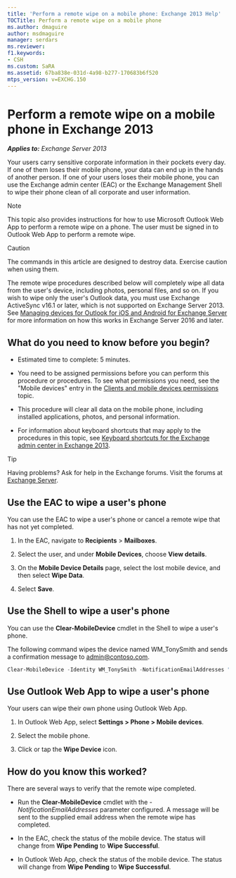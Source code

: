 ```yaml
---
title: 'Perform a remote wipe on a mobile phone: Exchange 2013 Help'
TOCTitle: Perform a remote wipe on a mobile phone
ms.author: dmaguire
author: msdmaguire
manager: serdars
ms.reviewer:
f1.keywords:
- CSH
ms.custom: SaRA
ms.assetid: 67ba838e-031d-4a98-b277-170683b6f520
mtps_version: v=EXCHG.150
---
```


# Perform a remote wipe on a mobile phone in Exchange 2013

_**Applies to:** Exchange Server 2013_

Your users carry sensitive corporate information in their pockets every day. If one of them loses their mobile phone, your data can end up in the hands of another person. If one of your users loses their mobile phone, you can use the Exchange admin center (EAC) or the Exchange Management Shell to wipe their phone clean of all corporate and user information.

> [!NOTE]
> This topic also provides instructions for how to use Microsoft Outlook Web App to perform a remote wipe on a phone. The user must be signed in to Outlook Web App to perform a remote wipe.

> [!CAUTION]
>
> The commands in this article are designed to destroy data. Exercise caution when using them.
>
> The remote wipe procedures described below will completely wipe all data from the user's device, including photos, personal files, and so on. If you wish to wipe only the user's Outlook data, you must use Exchange ActiveSync v16.1 or later, which is not supported on Exchange Server 2013. See [Managing devices for Outlook for iOS and Android for Exchange Server](https://docs.microsoft.com/Exchange/clients/outlook-for-ios-and-android\manage-devices.md) for more information on how this works in Exchange Server 2016 and later.

## What do you need to know before you begin?

- Estimated time to complete: 5 minutes.

- You need to be assigned permissions before you can perform this procedure or procedures. To see what permissions you need, see the "Mobile devices" entry in the [Clients and mobile devices permissions](clients-and-mobile-devices-permissions-exchange-2013-help.md) topic.

- This procedure will clear all data on the mobile phone, including installed applications, photos, and personal information.

- For information about keyboard shortcuts that may apply to the procedures in this topic, see [Keyboard shortcuts for the Exchange admin center in Exchange 2013](keyboard-shortcuts-in-the-exchange-admin-center-2013-help.md).

> [!TIP]
> Having problems? Ask for help in the Exchange forums. Visit the forums at [Exchange Server](https://social.technet.microsoft.com/forums/office/home?category=exchangeserver).

## Use the EAC to wipe a user's phone

You can use the EAC to wipe a user's phone or cancel a remote wipe that has not yet completed.

1. In the EAC, navigate to **Recipients** \> **Mailboxes**.

2. Select the user, and under **Mobile Devices**, choose **View details**.

3. On the **Mobile Device Details** page, select the lost mobile device, and then select **Wipe Data**.

4. Select **Save**.

## Use the Shell to wipe a user's phone

You can use the **Clear-MobileDevice** cmdlet in the Shell to wipe a user's phone.

The following command wipes the device named WM_TonySmith and sends a confirmation message to admin@contoso.com.

```powershell
Clear-MobileDevice -Identity WM_TonySmith -NotificationEmailAddresses "admin@contoso.com"

```

## Use Outlook Web App to wipe a user's phone

Your users can wipe their own phone using Outlook Web App.

1. In Outlook Web App, select **Settings \> Phone \> Mobile devices**.

2. Select the mobile phone.

3. Click or tap the **Wipe Device** icon.

## How do you know this worked?

There are several ways to verify that the remote wipe completed.

- Run the **Clear-MobileDevice** cmdlet with the _-NotificationEmailAddresses_ parameter configured. A message will be sent to the supplied email address when the remote wipe has completed.

- In the EAC, check the status of the mobile device. The status will change from **Wipe Pending** to **Wipe Successful**.

- In Outlook Web App, check the status of the mobile device. The status will change from **Wipe Pending** to **Wipe Successful**.
